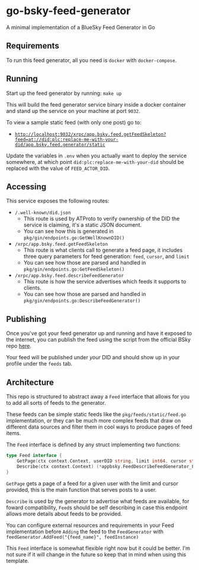 # go-bsky-feed-generator
A minimal implementation of a BlueSky Feed Generator in Go


## Requirements

To run this feed generator, all you need is `docker` with `docker-compose`.

## Running

Start up the feed generator by running: `make up`

This will build the feed generator service binary inside a docker container and stand up the service on your machine at port `9032`.

To view a sample static feed (with only one post) go to:

- [`http://localhost:9032/xrpc/app.bsky.feed.getFeedSkeleton?feed=at://did:plc:replace-me-with-your-did/app.bsky.feed.generator/static`](http://localhost:9032/xrpc/app.bsky.feed.getFeedSkeleton?feed=at://did:plc:replace-me-with-your-did/app.bsky.feed.generator/static)

Update the variables in `.env` when you actually want to deploy the service somewhere, at which point `did:plc:replace-me-with-your-did` should be replaced with the value of `FEED_ACTOR_DID`.

## Accessing

This service exposes the following routes:

- `/.well-known/did.json`
  - This route is used by ATProto to verify ownership of the DID the service is claiming, it's a static JSON document.
  - You can see how this is generated in `pkg/gin/endpoints.go:GetWellKnownDID()`
- `/xrpc/app.bsky.feed.getFeedSkeleton`
  - This route is what clients call to generate a feed page, it includes three query parameters for feed generation: `feed`, `cursor`, and `limit`
  - You can see how those are parsed and handled in `pkg/gin/endpoints.go:GetFeedSkeleton()`
- `/xrpc/app.bsky.feed.describeFeedGenerator`
  - This route is how the service advertises which feeds it supports to clients.
  - You can see how those are parsed and handled in `pkg/gin/endpoints.go:DescribeFeedGenerator()`

## Publishing

Once you've got your feed generator up and running and have it exposed to the internet, you can publish the feed using the script from the official BSky repo [here](https://github.com/bluesky-social/feed-generator/blob/main/scripts/publishFeedGen.ts).

Your feed will be published under _your_ DID and should show up in your profile under the `feeds` tab.

## Architecture

This repo is structured to abstract away a `Feed` interface that allows for you to add all sorts of feeds to the generator.

These feeds can be simple static feeds like the `pkg/feeds/static/feed.go` implementation, or they can be much more complex feeds that draw on different data sources and filter them in cool ways to produce pages of feed items.

The `Feed` interface is defined by any struct implementing two functions:

``` go
type Feed interface {
	GetPage(ctx context.Context, userDID string, limit int64, cursor string) (feedPosts []*appbsky.FeedDefs_SkeletonFeedPost, newCursor *string, err error)
	Describe(ctx context.Context) (*appbsky.FeedDescribeFeedGenerator_Feed, error)
}
```

`GetPage` gets a page of a feed for a given user with the limit and cursor provided, this is the main function that serves posts to a user.

`Describe` is used by the generator to advertise what feeds are available, for foward compatibility, `Feed`s should be self describing in case this endpoint allows more details about feeds to be provided.

You can configure external resources and requirements in your Feed implementation before `Adding` the feed to the `FeedGenerator` with `feedGenerator.AddFeed("{feed_name}", feedInstance)`

This `Feed` interface is somewhat flexible right now but it could be better. I'm not sure if it will change in the future so keep that in mind when using this template.
